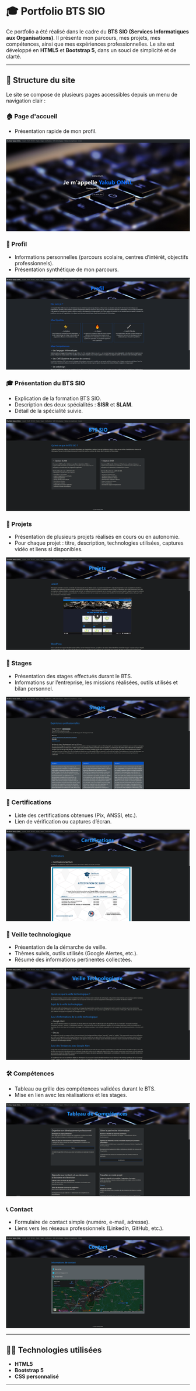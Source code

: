 # 🎓 Portfolio BTS SIO

Ce portfolio a été réalisé dans le cadre du **BTS SIO (Services Informatiques aux Organisations)**. Il présente mon parcours, mes projets, mes compétences, ainsi que mes expériences professionnelles. Le site est développé en **HTML5** et **Bootstrap 5**, dans un souci de simplicité et de clarté.

---

## 📁 Structure du site

Le site se compose de plusieurs pages accessibles depuis un menu de navigation clair :

### 🏠 Page d'accueil
- Présentation rapide de mon profil.

![alt text](/images/image.png)

### 👤 Profil
- Informations personnelles (parcours scolaire, centres d’intérêt, objectifs professionnels).
- Présentation synthétique de mon parcours.

![alt text](/images/image-8.png)

### 🎓 Présentation du BTS SIO
- Explication de la formation BTS SIO.
- Description des deux spécialités : **SISR** et **SLAM**.
- Détail de la spécialité suivie.

![alt text](/images/image-1.png)

### 💼 Projets
- Présentation de plusieurs projets réalisés en cours ou en autonomie.
- Pour chaque projet : titre, description, technologies utilisées, captures vidéo et liens si disponibles.

![alt text](/images/image-2.png)

### 🏢 Stages
- Présentation des stages effectués durant le BTS.
- Informations sur l’entreprise, les missions réalisées, outils utilisés et bilan personnel.

![alt text](/images/image-3.png)

### 📜 Certifications
- Liste des certifications obtenues (Pix, ANSSI, etc.).
- Lien de vérification ou captures d’écran.

![alt text](/images/image-4.png)

### 👀 Veille technologique
- Présentation de la démarche de veille.
- Thèmes suivis, outils utilisés (Google Alertes, etc.).
- Résumé des informations pertinentes collectées.

![alt text](/images/image-5.png)

### 🛠️ Compétences
- Tableau ou grille des compétences validées durant le BTS.
- Mise en lien avec les réalisations et les stages.

![alt text](/images/image-6.png)

### 📞 Contact
- Formulaire de contact simple (numéro, e-mail, adresse).
- Liens vers les réseaux professionnels (LinkedIn, GitHub, etc.).

![alt text](/images/image-7.png)

---

## 🧑‍💻 Technologies utilisées

- **HTML5**
- **Bootstrap 5**
- **CSS personnalisé**

---